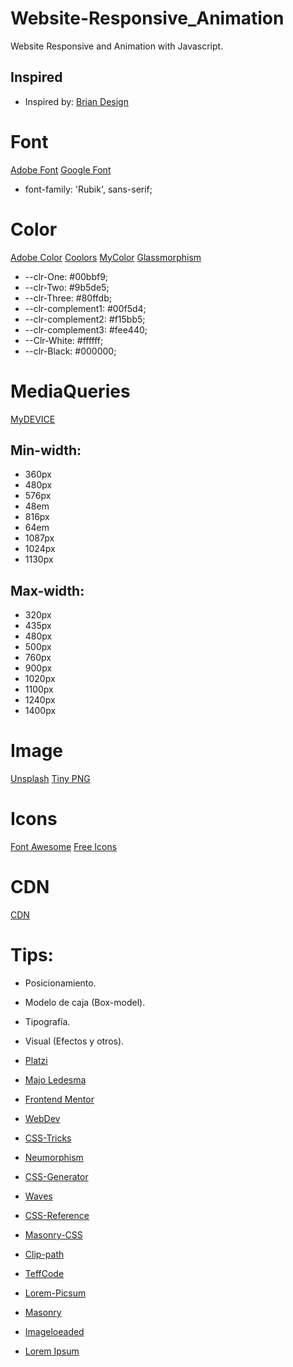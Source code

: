# Website-Responsive_Animation
Website Responsive and Animation with Javascript. 

## Inspired 
- Inspired by: [Brian Design](https://www.youtube.com/channel/UCsKsymTY_4BYR-wytLjex7A)

# Font
[Adobe Font](https://fonts.adobe.com/)
[Google Font](https://fonts.google.com/)

- font-family: 'Rubik', sans-serif;
# Color
[Adobe Color](https://color.adobe.com/es/create/color-wheel)
[Coolors](https://coolors.co/)
[MyColor](https://mycolor.space/gradient3)
[Glassmorphism](https://glassmorphism.com/)

- --clr-One: #00bbf9;
- --clr-Two: #9b5de5;
- --clr-Three: #80ffdb;
- --clr-complement1: #00f5d4;
- --clr-complement2: #f15bb5;
- --clr-complement3: #fee440; 
- --Clr-White: #ffffff;
- --clr-Black: #000000;
# MediaQueries
[MyDEVICE](https://www.mydevice.io/#compare-devices)
## Min-width: 
- 360px
- 480px
- 576px
- 48em
- 816px
- 64em
- 1087px
- 1024px
- 1130px

## Max-width: 
- 320px
- 435px
- 480px
- 500px
- 760px
- 900px
- 1020px
- 1100px
- 1240px
- 1400px

# Image
[Unsplash](https://unsplash.com/)
[Tiny PNG](https://tinypng.com/)
# Icons
[Font Awesome](https://fontawesome.com/)
[Free Icons](https://icons8.com/icons)

# CDN
[CDN](https://cdnjs.com/)
# Tips: 
- Posicionamiento.
- Modelo de caja (Box-model).
- Tipografía.
- Visual (Efectos y otros).

- [Platzi](https://platzi.com/home)
- [Majo Ledesma](https://losapuntesdemajo.vercel.app/)
- [Frontend Mentor](https://www.frontendmentor.io/challenges)
- [WebDev](https://web.dev/one-line-layouts/)
- [CSS-Tricks](https://css-tricks.com/snippets/css/complete-guide-grid/)
- [Neumorphism](https://neumorphism.io/#1a1919)
- [CSS-Generator](https://css3generator.com/)
- [Waves](https://getwaves.io/)
- [CSS-Reference](https://cssreference.io/)
- [Masonry-CSS](https://w3bits.com/tools/masonry-generator/)
- [Clip-path](https://bennettfeely.com/clippy/)
- [TeffCode](https://teffcode-community.github.io/quizzes/)
- [Lorem-Picsum](https://picsum.photos/)
- [Masonry](https://masonry.desandro.com/)
- [Imageloeaded](https://imagesloaded.desandro.com/)
- [Lorem Ipsum](https://www.lipsum.com/)